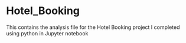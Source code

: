 # Hotel_Booking
This contains the analysis file for the Hotel Booking project I completed using python in Jupyter notebook

